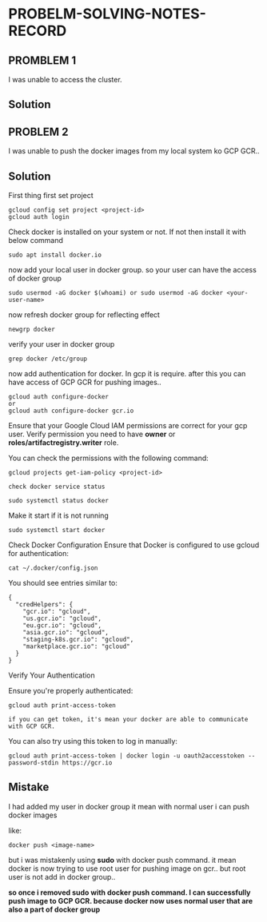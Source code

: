 # PROBELM-SOLVING-NOTES-RECORD

## PROMBLEM 1

I was unable to access the cluster.

## Solution

## PROBLEM 2

I was unable to push the docker images from my local system ko GCP GCR..

## Solution
First thing first set project
  
    gcloud config set project <project-id>
    gcloud auth login

Check docker is installed on your system or not. If not then install it with below command

    sudo apt install docker.io

now add your local user in docker group. so your user can have the access of docker group

    sudo usermod -aG docker $(whoami) or sudo usermod -aG docker <your-user-name>
    
now refresh docker group for reflecting effect

    newgrp docker       

verify your user in docker group

    grep docker /etc/group

now add authentication for docker. In gcp it is require. after this you can have access of GCP GCR for pushing images..
   
    gcloud auth configure-docker 
    or 
    gcloud auth configure-docker gcr.io

Ensure that your Google Cloud IAM permissions are correct for your gcp user. Verify permission you need to have **owner** or **roles/artifactregistry.writer** role.

You can check the permissions with the following command:
  
    gcloud projects get-iam-policy <project-id>

    check docker service status

    sudo systemctl status docker

Make it start if it is not running

    sudo systemctl start docker

Check Docker Configuration
Ensure that Docker is configured to use gcloud for authentication:

    cat ~/.docker/config.json

  You should see entries similar to:

    {
      "credHelpers": {
        "gcr.io": "gcloud",
        "us.gcr.io": "gcloud",
        "eu.gcr.io": "gcloud",
        "asia.gcr.io": "gcloud",
        "staging-k8s.gcr.io": "gcloud",
        "marketplace.gcr.io": "gcloud"
      }
    }

Verify Your Authentication

Ensure you're properly authenticated:

    gcloud auth print-access-token

    if you can get token, it's mean your docker are able to communicate with GCP GCR.

You can also try using this token to log in manually:

    gcloud auth print-access-token | docker login -u oauth2accesstoken --password-stdin https://gcr.io

## Mistake

I had added my user in docker group it mean with normal user i can push docker images 

like:

    docker push <image-name>

but i was mistakenly using **sudo** with docker push command. it mean docker is now trying to use root user for pushing image on gcr.. but root user is not add in docker group..

**so once i removed sudo with docker push command. I can successfully push image to GCP GCR. because docker now uses normal user that are also a part of docker group** 

  
  

  
